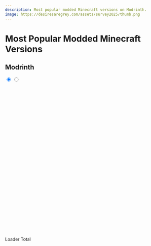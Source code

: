 ```yaml
---
description: Most popular modded Minecraft versions on Modrinth.
image: https://desiresaregrey.com/assets/survey2025/thumb.png
---
```

<script src="https://cdn.jsdelivr.net/npm/apexcharts"></script>
<script src="../misc.js" data-path="../../assets/misc/"></script>

# Most Popular Modded Minecraft Versions

## Modrinth

<div id="modrinth"></div>
<script>
  
</script>

<div class="chart-set">
  <input id="modrinth-a" class="vh" type="radio" name="view-modrinth" checked>
  <input id="modrinth-b" class="vh" type="radio" name="view-modrinth">
  
  <div class="chart-stack" style="min-height: 500px;">
    <div id="modrinth-loader" class="chart-layer layer-a"></div>
    <div id="modrinth-total" class="chart-layer layer-b"></div>
  </div>
  <script>
    createColumnChart("modrinth-loader", "modrinth_apexcharts_loader.json", "Per Loader", "Data from %generatedAt%", [], ['rgba(236, 186, 149, 1)', 'rgba(170, 85, 255, 1)', 'rgb(216, 130, 49)', 'rgba(79, 120, 202, 1)']);
    createColumnChart("modrinth-total", "modrinth_apexcharts_total.json", "All Mods", "Data from %generatedAt%", [], ['#546E7A']);
  </script>
  <div class="toggle">
    <label for="modrinth-a" class="noselect">Loader</label>
    <label for="modrinth-b" class="noselect">Total</label>
  </div>
</div>